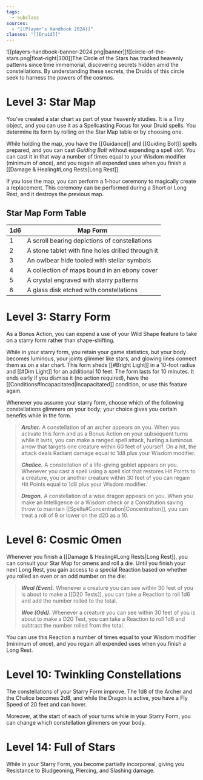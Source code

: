 ```yaml
---
tags:
  - Subclass
sources:
  - "[[Player's Handbook 2024]]"
classes: "[[Druid]]"
---
```

![[players-handbook-banner-2024.png|banner]]![[circle-of-the-stars.png|float-right|300]]The Circle of the Stars has tracked heavenly patterns since time immemorial, discovering secrets hidden amid the constellations. By understanding these secrets, the Druids of this circle seek to harness the powers of the cosmos.
# Level 3: Star Map
You’ve created a star chart as part of your heavenly studies. It is a Tiny object, and you can use it as a Spellcasting Focus for your Druid spells. You determine its form by rolling on the Star Map table or by choosing one.

While holding the map, you have the [[Guidance]] and [[Guiding Bolt]] spells prepared, and you can cast _Guiding Bolt_ without expending a spell slot. You can cast it in that way a number of times equal to your Wisdom modifier (minimum of once), and you regain all expended uses when you finish a [[Damage & Healing#Long Rests|Long Rest]].

If you lose the map, you can perform a 1-hour ceremony to magically create a replacement. This ceremony can be performed during a Short or Long Rest, and it destroys the previous map.
## Star Map Form Table
| 1d6 | Map Form                                          |
|:--- | ------------------------------------------------- |
| 1   | A scroll bearing depictions of constellations     |
| 2   | A stone tablet with fine holes drilled through it |
| 3   | An owlbear hide tooled with stellar symbols       |
| 4   | A collection of maps bound in an ebony cover      |
| 5   | A crystal engraved with starry patterns           |
| 6   | A glass disk etched with constellations           |

# Level 3: Starry Form

As a Bonus Action, you can expend a use of your Wild Shape feature to take on a starry form rather than shape-shifting.

While in your starry form, you retain your game statistics, but your body becomes luminous, your joints glimmer like stars, and glowing lines connect them as on a star chart. This form sheds [[#Bright Light]] in a 10-foot radius and [[#Dim Light]] for an additional 10 feet. The form lasts for 10 minutes. It ends early if you dismiss it (no action required), have the [[Conditions#Incapacitated\|Incapacitated]] condition, or use this feature again.

Whenever you assume your starry form, choose which of the following constellations glimmers on your body; your choice gives you certain benefits while in the form.

>**_Archer._** A constellation of an archer appears on you. When you activate this form and as a Bonus Action on your subsequent turns while it lasts, you can make a ranged spell attack, hurling a luminous arrow that targets one creature within 60 feet of yourself. On a hit, the attack deals Radiant damage equal to 1d8 plus your Wisdom modifier.
>
>**_Chalice._** A constellation of a life-giving goblet appears on you. Whenever you cast a spell using a spell slot that restores Hit Points to a creature, you or another creature within 30 feet of you can regain Hit Points equal to 1d8 plus your Wisdom modifier.
>
>**_Dragon._** A constellation of a wise dragon appears on you. When you make an Intelligence or a Wisdom check or a Constitution saving throw to maintain [[Spells#Concentration|Concentration]], you can treat a roll of 9 or lower on the d20 as a 10.
# Level 6: Cosmic Omen
Whenever you finish a [[Damage & Healing#Long Rests|Long Rest]], you can consult your Star Map for omens and roll a die. Until you finish your next Long Rest, you gain access to a special Reaction based on whether you rolled an even or an odd number on the die:

>**_Weal (Even)._** Whenever a creature you can see within 30 feet of you is about to make a [[D20 Tests]], you can take a Reaction to roll 1d6 and add the number rolled to the total.
>
>**_Woe (Odd)._** Whenever a creature you can see within 30 feet of you is about to make a D20 Test, you can take a Reaction to roll 1d6 and subtract the number rolled from the total.

You can use this Reaction a number of times equal to your Wisdom modifier (minimum of once), and you regain all expended uses when you finish a Long Rest.
# Level 10: Twinkling Constellations
The constellations of your Starry Form improve. The 1d8 of the Archer and the Chalice becomes 2d8, and while the Dragon is active, you have a Fly Speed of 20 feet and can hover.

Moreover, at the start of each of your turns while in your Starry Form, you can change which constellation glimmers on your body.
# Level 14: Full of Stars

While in your Starry Form, you become partially incorporeal, giving you Resistance to Bludgeoning, Piercing, and Slashing damage.